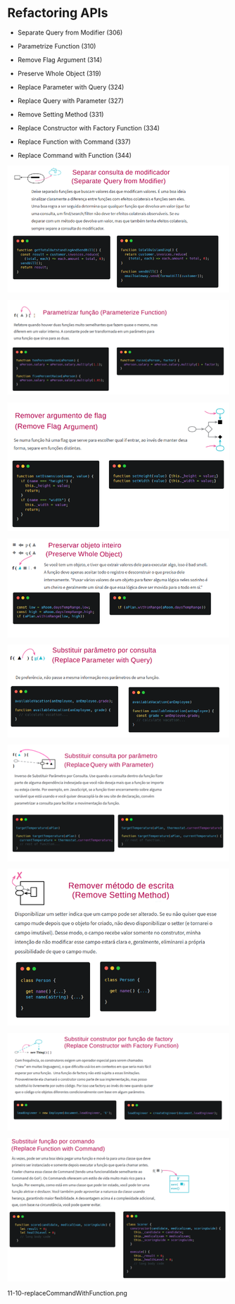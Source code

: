 # Refactoring APIs

+ Separate Query from Modifier (306)

+ Parametrize Function (310)

+ Remove Flag Argument (314)

+ Preserve Whole Object (319)

+ Replace Parameter with Query (324)

+ Replace Query with Parameter (327)

+ Remove Setting Method (331)

+ Replace Constructor with Factory Function (334)

+ Replace Function with Command (337)

+ Replace Command with Function (344)

![](https://raw.githubusercontent.com/rafanthx13/php-ultimate-notes/main/awesome-books/refactoring-martin-fowler/resume/11/11-01-separateQueryFromModifier.png)

![](https://raw.githubusercontent.com/rafanthx13/php-ultimate-notes/main/awesome-books/refactoring-martin-fowler/resume/11/11-02-parameterizeFunction.png)

![](https://raw.githubusercontent.com/rafanthx13/php-ultimate-notes/main/awesome-books/refactoring-martin-fowler/resume/11/11-03-removeFlagArgument.png)

![](https://raw.githubusercontent.com/rafanthx13/php-ultimate-notes/main/awesome-books/refactoring-martin-fowler/resume/11/11-04-preserveWholeObject.png)

![](https://raw.githubusercontent.com/rafanthx13/php-ultimate-notes/main/awesome-books/refactoring-martin-fowler/resume/11/11-05-replaceParameterWithQuery.png)

![](https://raw.githubusercontent.com/rafanthx13/php-ultimate-notes/main/awesome-books/refactoring-martin-fowler/resume/11/11-06-replaceQueryWithParams.png)

![](https://raw.githubusercontent.com/rafanthx13/php-ultimate-notes/main/awesome-books/refactoring-martin-fowler/resume/11/11-07-removeSettingMethod.png)

![](https://raw.githubusercontent.com/rafanthx13/php-ultimate-notes/main/awesome-books/refactoring-martin-fowler/resume/11/11-08-replaceConstructorWithFactoryFunction.png)

![](https://raw.githubusercontent.com/rafanthx13/php-ultimate-notes/main/awesome-books/refactoring-martin-fowler/resume/11/11-09-replaceFunctionWithCommand.png)

11-10-replaceCommandWithFunction.png


